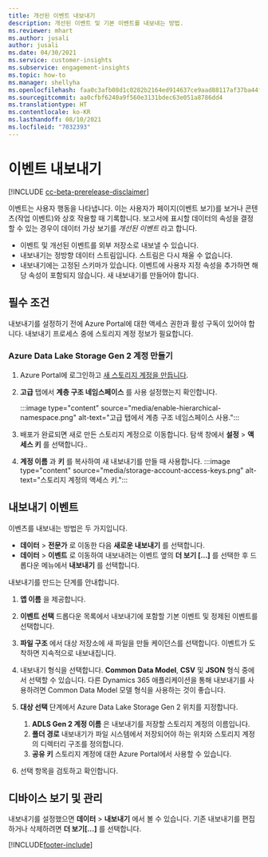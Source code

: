```yaml
---
title: 개선된 이벤트 내보내기
description: 개선된 이벤트 및 기본 이벤트를 내보내는 방법.
ms.reviewer: mhart
ms.author: jusali
author: jusali
ms.date: 04/30/2021
ms.service: customer-insights
ms.subservice: engagement-insights
ms.topic: how-to
ms.manager: shellyha
ms.openlocfilehash: faa0c3afb08d1c0282b2164ed914637ce9aad88117af37ba44fdb81e7610e574
ms.sourcegitcommit: aa0cfbf6240a9f560e3131bdec63e051a8786dd4
ms.translationtype: HT
ms.contentlocale: ko-KR
ms.lasthandoff: 08/10/2021
ms.locfileid: "7032393"
---
```

# <a name="export-events"></a>이벤트 내보내기

[!INCLUDE [cc-beta-prerelease-disclaimer](includes/cc-beta-prerelease-disclaimer.md)]

이벤트는 사용자 행동을 나타냅니다. 이는 사용자가 페이지(이벤트 보기)를 보거나 콘텐츠(작업 이벤트)와 상호 작용할 때 기록합니다. 보고서에 표시할 데이터의 속성을 결정할 수 있는 경우이 데이터 가상 보기를 *개선된 이벤트* 라고 합니다. 

- 이벤트 및 개선된 이벤트를 외부 저장소로 내보낼 수 있습니다. 
- 내보내기는 정방향 데이터 스트림입니다. 스트림은 다시 채울 수 없습니다. 
- 내보내기에는 고정된 스키마가 있습니다. 이벤트에 사용자 지정 속성을 추가하면 해당 속성이 포함되지 않습니다. 새 내보내기를 만들어야 합니다.

## <a name="prerequisites"></a>필수 조건

내보내기를 설정하기 전에 Azure Portal에 대한 액세스 권한과 활성 구독이 있어야 합니다. 내보내기 프로세스 중에 스토리지 계정 정보가 필요합니다. 

### <a name="create-an-azure-data-lake-storage-gen-2-accounts"></a>Azure Data Lake Storage Gen 2 계정 만들기

1. Azure Portal에 로그인하고 [새 스토리지 계정을 만듭니다](/azure/storage/common/storage-account-create). 

1. **고급** 탭에서 **계층 구조 네임스페이스** 를 사용 설정했는지 확인합니다. 

   :::image type="content" source="media/enable-hierarchical-namespace.png" alt-text="고급 탭에서 계층 구조 네임스페이스 사용.":::

1. 배포가 완료되면 새로 만든 스토리지 계정으로 이동합니다. 탐색 창에서 **설정** > **액세스 키** 를 선택합니다.. 

1. **계정 이름** 과 **키** 를 복사하여 새 내보내기를 만들 때 사용합니다.
   :::image type="content" source="media/storage-account-access-keys.png" alt-text="스토리지 계정의 액세스 키.":::

## <a name="export-events"></a>내보내기 이벤트

이벤츠를 내보내는 방법은 두 가지입니다. 
- **데이터** > **전문가** 로 이동한 다음 **새로운 내보내기** 를 선택합니다.
- **데이터** > **이벤트** 로 이동하여 내보내려는 이벤트 옆의 **더 보기 [...]** 를 선택한 후 드롭다운 메뉴에서 **내보내기** 를 선택합니다. 

내보내기를 만드는 단계를 안내합니다.

1. **앱 이름** 을 제공합니다.

1. **이벤트 선택** 드롭다운 목록에서 내보내기에 포함할 기본 이벤트 및 정제된 이벤트를 선택합니다. 

1. **파일 구조** 에서 대상 저장소에 새 파일을 만들 케이던스를 선택합니다. 이벤트가 도착하면 지속적으로 내보내집니다.

1. 내보내기 형식을 선택합니다. **Common Data Model**, **CSV** 및 **JSON** 형식 중에서 선택할 수 있습니다. 다른 Dynamics 365 애플리케이션을 통해 내보내기를 사용하려면 Common Data Model 모델 형식을 사용하는 것이 좋습니다.

1. **대상 선택** 단계에서 Azure Data Lake Storage Gen 2 위치를 지정합니다.
    1. **ADLS Gen 2 계정 이름** 은 내보내기를 저장할 스토리지 계정의 이름입니다. 
    1. **폴더 경로** 내보내기가 파일 시스템에서 저장되어야 하는 위치와 스토리지 계정의 디렉터리 구조를 정의합니다.
    1. **공유 키** 스토리지 계정에 대한 Azure Portal에서 사용할 수 있습니다.

1. 선택 항목을 검토하고 확인합니다.

## <a name="view-and-manage-exports"></a>디바이스 보기 및 관리

내보내기를 설정했으면 **데이터** > **내보내기** 에서 볼 수 있습니다. 기존 내보내기를 편집하거나 삭제하려면 **더 보기[...]** 를 선택합니다.


[!INCLUDE[footer-include](../includes/footer-banner.md)]